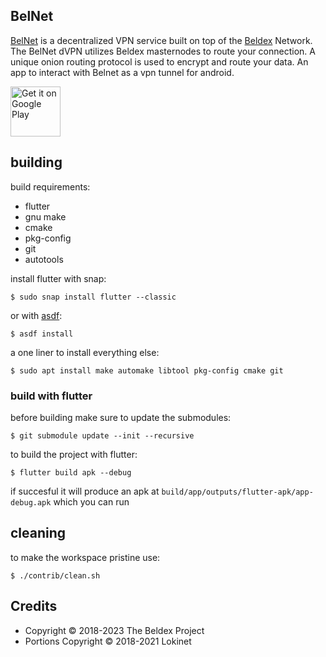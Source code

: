 ## BelNet

[BelNet](https://belnet.beldex.io/) is a decentralized VPN service built on top of the [Beldex](https://beldex.io/) Network. The BelNet dVPN utilizes Beldex masternodes to route your connection. A unique onion routing protocol is used to encrypt and route your data. 
An app to interact with Belnet as a vpn tunnel for android.

[<img src="https://play.google.com/intl/en_us/badges/images/generic/en-play-badge.png" alt="Get it on Google Play" height="80"/>](https://play.google.com/store/apps/details?id=io.beldex.belnet)



## building

build requirements:

* flutter
* gnu make
* cmake
* pkg-config
* git
* autotools

install flutter with snap:

    $ sudo snap install flutter --classic

or with [asdf](https://github.com/asdf-vm/asdf):

    $ asdf install

a one liner to install everything else:

    $ sudo apt install make automake libtool pkg-config cmake git

### build with flutter

before building make sure to update the submodules:

    $ git submodule update --init --recursive

to build the project with flutter:

    $ flutter build apk --debug
    
if succesful it will produce an apk at `build/app/outputs/flutter-apk/app-debug.apk` which you can run

## cleaning

to make the workspace pristine use:

    $ ./contrib/clean.sh


## Credits

 * Copyright © 2018-2023 The Beldex Project
 * Portions Copyright © 2018-2021 Lokinet

